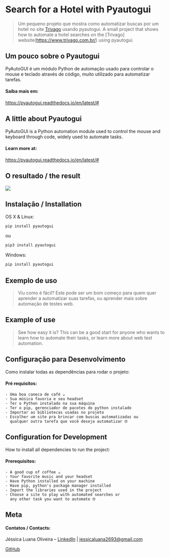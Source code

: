 # Search for a Hotel with Pyautogui
> Um pequeno projeto que mostra como automatizar buscas por um hotel no site [Trivago](https://www.trivago.com.br/)
usando pyautogui.
> A small project that shows how to automate a hotel searches on the [Trivago] website(https://www.trivago.com.br/)
using pyautogui.

## Um pouco sobre o Pyautogui
PyAutoGUI é um módulo Python de automação usado para controlar o mouse e teclado através de código, muito utilizado
para automatizar tarefas.
#### Saiba mais em: 
https://pyautogui.readthedocs.io/en/latest/#

## A little about Pyautogui
PyAutoGUI is a Python automation module used to control the mouse and keyboard through code, widely used
to automate tasks.
#### Learn more at:
https://pyautogui.readthedocs.io/en/latest/#

## O resultado / the result
![](./out-8-_convert-video-online.com_.gif)

## Instalação / Installation

OS X & Linux:

```sh
pip install pyautogui
```
ou

```sh
pip3 install pyautogui
```

Windows:

```sh
pip install pyautogui
```

## Exemplo de uso

> Viu como é fácil? Este pode ser um bom começo para quem quer aprender a automatizar suas tarefas, 
  ou aprender mais sobre automação de testes web.

## Example of use

> See how easy it is? This can be a good start for anyone who wants to learn how to automate their tasks,
  or learn more about web test automation.

## Configuração para Desenvolvimento

Como instalar todas as dependências para rodar o projeto:

#### Pré requisitos:
    - Uma boa caneca de café ☕
    - Sua música favoria e seu headset
    - Ter o Python instalado na sua máquina
    - Ter o pip, gerenciador de pacotes do python instalado
    - Importar as bibliotecas usadas no projeto
    - Escolher um site pra brincar com buscas automatizadas ou
      qualquer outra tarefa que você deseja automatizar 🤓

## Configuration for Development

How to install all dependencies to run the project:

#### Prerequisites:
    - A good cup of coffee ☕
    - Your favorite music and your headset
    - Have Python installed on your machine
    - Have pip, python's package manager installed
    - Import the libraries used in the project
    - Choose a site to play with automated searches or
      any other task you want to automate 🤓

## Meta

#### Contatos /  Contacts:
Jéssica Luana Oliveira – [LinkedIn](https://www.linkedin.com/in/jessica-oliveira-lima) | jessicaluana2693@gmail.com

[GitHub](https://github.com/Jessicaluana2693)
